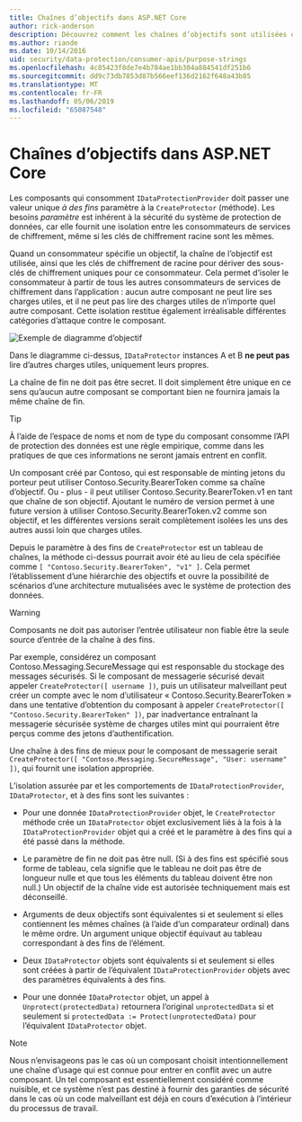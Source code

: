 ```yaml
---
title: Chaînes d’objectifs dans ASP.NET Core
author: rick-anderson
description: Découvrez comment les chaînes d’objectifs sont utilisées dans l’API de Protection des données ASP.NET Core.
ms.author: riande
ms.date: 10/14/2016
uid: security/data-protection/consumer-apis/purpose-strings
ms.openlocfilehash: 4c85423f8de7e4b784ae1bb304a884541df251b6
ms.sourcegitcommit: dd9c73db7853d87b566eef136d2162f648a43b85
ms.translationtype: MT
ms.contentlocale: fr-FR
ms.lasthandoff: 05/06/2019
ms.locfileid: "65087548"
---
```

# <a name="purpose-strings-in-aspnet-core"></a>Chaînes d’objectifs dans ASP.NET Core

<a name="data-protection-consumer-apis-purposes"></a>

Les composants qui consomment `IDataProtectionProvider` doit passer une valeur unique *à des fins* paramètre à la `CreateProtector` (méthode). Les besoins *paramètre* est inhérent à la sécurité du système de protection de données, car elle fournit une isolation entre les consommateurs de services de chiffrement, même si les clés de chiffrement racine sont les mêmes.

Quand un consommateur spécifie un objectif, la chaîne de l’objectif est utilisée, ainsi que les clés de chiffrement de racine pour dériver des sous-clés de chiffrement uniques pour ce consommateur. Cela permet d’isoler le consommateur à partir de tous les autres consommateurs de services de chiffrement dans l’application : aucun autre composant ne peut lire ses charges utiles, et il ne peut pas lire des charges utiles de n’importe quel autre composant. Cette isolation restitue également irréalisable différentes catégories d’attaque contre le composant.

![Exemple de diagramme d’objectif](purpose-strings/_static/purposes.png)

Dans le diagramme ci-dessus, `IDataProtector` instances A et B **ne peut pas** lire d’autres charges utiles, uniquement leurs propres.

La chaîne de fin ne doit pas être secret. Il doit simplement être unique en ce sens qu’aucun autre composant se comportant bien ne fournira jamais la même chaîne de fin.

>[!TIP]
> À l’aide de l’espace de noms et nom de type du composant consomme l’API de protection des données est une règle empirique, comme dans les pratiques de que ces informations ne seront jamais entrent en conflit.
>
>Un composant créé par Contoso, qui est responsable de minting jetons du porteur peut utiliser Contoso.Security.BearerToken comme sa chaîne d’objectif. Ou - plus - il peut utiliser Contoso.Security.BearerToken.v1 en tant que chaîne de son objectif. Ajoutant le numéro de version permet à une future version à utiliser Contoso.Security.BearerToken.v2 comme son objectif, et les différentes versions serait complètement isolées les uns des autres aussi loin que charges utiles.

Depuis le paramètre à des fins de `CreateProtector` est un tableau de chaînes, la méthode ci-dessus pourrait avoir été au lieu de cela spécifiée comme `[ "Contoso.Security.BearerToken", "v1" ]`. Cela permet l’établissement d’une hiérarchie des objectifs et ouvre la possibilité de scénarios d’une architecture mutualisées avec le système de protection des données.

<a name="data-protection-contoso-purpose"></a>

>[!WARNING]
> Composants ne doit pas autoriser l’entrée utilisateur non fiable être la seule source d’entrée de la chaîne à des fins.
>
>Par exemple, considérez un composant Contoso.Messaging.SecureMessage qui est responsable du stockage des messages sécurisés. Si le composant de messagerie sécurisé devait appeler `CreateProtector([ username ])`, puis un utilisateur malveillant peut créer un compte avec le nom d’utilisateur « Contoso.Security.BearerToken » dans une tentative d’obtention du composant à appeler `CreateProtector([ "Contoso.Security.BearerToken" ])`, par inadvertance entraînant la messagerie sécurisée système de charges utiles mint qui pourraient être perçus comme des jetons d’authentification.
>
>Une chaîne à des fins de mieux pour le composant de messagerie serait `CreateProtector([ "Contoso.Messaging.SecureMessage", "User: username" ])`, qui fournit une isolation appropriée.

L’isolation assurée par et les comportements de `IDataProtectionProvider`, `IDataProtector`, et à des fins sont les suivantes :

* Pour une donnée `IDataProtectionProvider` objet, le `CreateProtector` méthode crée un `IDataProtector` objet exclusivement liés à la fois à la `IDataProtectionProvider` objet qui a créé et le paramètre à des fins qui a été passé dans la méthode.

* Le paramètre de fin ne doit pas être null. (Si à des fins est spécifié sous forme de tableau, cela signifie que le tableau ne doit pas être de longueur nulle et que tous les éléments du tableau doivent être non null.) Un objectif de la chaîne vide est autorisée techniquement mais est déconseillé.

* Arguments de deux objectifs sont équivalentes si et seulement si elles contiennent les mêmes chaînes (à l’aide d’un comparateur ordinal) dans le même ordre. Un argument unique objectif équivaut au tableau correspondant à des fins de l’élément.

* Deux `IDataProtector` objets sont équivalents si et seulement si elles sont créées à partir de l’équivalent `IDataProtectionProvider` objets avec des paramètres équivalents à des fins.

* Pour une donnée `IDataProtector` objet, un appel à `Unprotect(protectedData)` retournera l’original `unprotectedData` si et seulement si `protectedData := Protect(unprotectedData)` pour l’équivalent `IDataProtector` objet.

> [!NOTE]
> Nous n’envisageons pas le cas où un composant choisit intentionnellement une chaîne d’usage qui est connue pour entrer en conflit avec un autre composant. Un tel composant est essentiellement considéré comme nuisible, et ce système n’est pas destiné à fournir des garanties de sécurité dans le cas où un code malveillant est déjà en cours d’exécution à l’intérieur du processus de travail.
